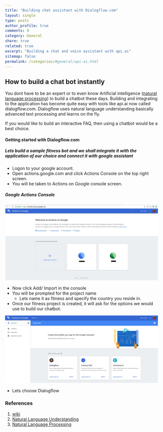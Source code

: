 ```yaml
---
title: "Building chat assistant with Dialogflow.com"
layout: single
type: posts
author_profile: true
comments: 0
category: General
share: true
related: true
excerpt: "Building a chat and voice assistant with api.ai"
sitemap: false
permalink: /categories/#general/api-ai.html
---
```


## How to build a chat bot instantly
You dont have to be an expert or to even know Artificial intelligence ([natural language processing](https://en.wikipedia.org/wiki/Natural_language_processing)) to build a chatbot these days. Building and integrating to the application has become quite easy with tools like api.ai now called dialogflow.com. Dialogflow uses natural language understanding basically advanced text processing and learns on the fly.

If you would like to build an interactive FAQ, then using a chatbot would be a best choice. 


#### Getting started with Dialogflow.com
##### Lets build a sample fitness bot and we shall integrate it with the application of our choice and connect it with google assistant

- Logon to your google account.
- Open actions.google.com and click Actions Console on the top right screen.
- You will be taken to Actions on Google console screen.

##### Google Actions Console
![Google Actions Console](/images/actions_google_console.jpg)

- Now click Add/ Import in the console
- You will be prompted for the project name
  - Lets name it as fitness and specify the country you reside in.
- Once our fitness project is created, it will ask for the options we would use to build our chatbot.

![Choice of tool](/images/using_tools.jpg)

- Lets choose Dialogflow





### References
1. [wiki](https://en.wikipedia.org/wiki/API.AI)
2. [Natural Language Understanding](https://en.wikipedia.org/wiki/Natural_language_understanding)
3. [Natural Language Processing](https://en.wikipedia.org/wiki/Natural_language_processing)



